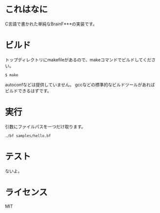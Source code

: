 # これはなに

C言語で書かれた単純なBrainF***の実装です。

# ビルド

トップディレクトリにmakefileがあるので、makeコマンドでビルドしてください。

```
$ make
```

autoconfなどは提供していません。
gccなどの標準的なビルドツールがあればビルドできるはずです。


# 実行

引数にファイルパスを一つだけ取ります。

```
./bf samples/hello.bf
```

# テスト

ないよ。

# ライセンス

MIT
